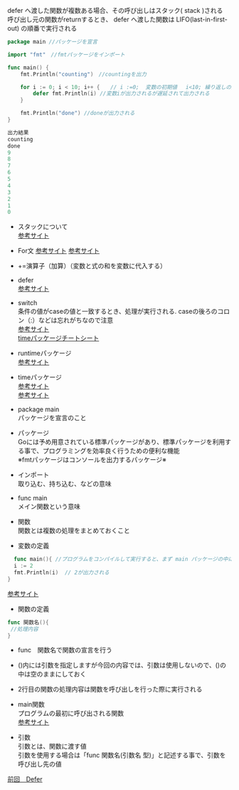 defer へ渡した関数が複数ある場合、その呼び出しはスタック( stack )される<br>
呼び出し元の関数がreturnするとき、 defer へ渡した関数は LIFO(last-in-first-out) の順番で実行される<br>

```go
package main //パッケージを宣言

import "fmt"　//fmtパッケージをインポート

func main() {
	fmt.Println("counting")　//countingを出力

	for i := 0; i < 10; i++ {　　// i :=0;  変数の初期値　 i<10; 繰り返しの条件　　iの中が10より小さい間、繰り返す　　i++ 変数の更新
		defer fmt.Println(i) //変数iが出力されるが遅延されて出力される
	}

	fmt.Println("done") //doneが出力される
}

出力結果
counting
done
9
8
7
6
5
4
3
2
1
0
```

- スタックについて<br>
<a href="https://wa3.i-3-i.info/word14717.html">参考サイト</a>

- For文
<a href="https://wa3.i-3-i.info/word15412.html">参考サイト</a>
<a href="https://java2005.cis.k.hosei.ac.jp/materials/lecture04/for.html">参考サイト</a>

- +=演算子（加算）（変数と式の和を変数に代入する）

- defer<br>
<a href="https://qiita.com/Ishidall/items/8dd663de5755a15e84f2">参考サイト</a><br>


- switch<br>
条件の値がcaseの値と一致するとき、処理が実行される.
caseの後ろのコロン（:）などは忘れがちなので注意<br>
<a href="https://y-hiroyuki.xyz/go/conditional-branch/switch">参考サイト</a><br>
<a href="https://golang.keicode.com/basics/go-statement-switch.php">timeパッケージチートシート</a><br>

- runtimeパッケージ<br>
<a href="https://wa3.i-3-i.info/word13467.html">参考サイト</a><br>

- timeパッケージ<br>
 <a href="https://leben.mobi/go/time/go-programming/">参考サイト</a><br>
 <a href="https://qiita.com/wMETAw/items/2c3120d1338c646ecfba">参考サイト</a><br>

- package main<br>
 パッケージを宣言のこと<br>
 
- パッケージ<br>
 Goには予め用意されている標準パッケージがあり、標準パッケージを利用する事で、プログラミングを効率良く行うための便利な機能<br>
 ※fmtパッケージはコンソールを出力するパッケージ※<br>
  
- インポート　<br>
取り込む、持ち込む、などの意味<br>
 
- func main<br>
 メイン関数という意味<br>
    
- 関数<br>
関数とは複数の処理をまとめておくこと<br>

- 変数の定義
```go
  func main(){ //プログラムをコンパイルして実行すると、まず main パッケージの中にある main()関数が実行される
  i := 2
  fmt.Println(i)  // 2が出力される
}
```
<a href="https://y-hiroyuki.xyz/go/variable/what-is-variable">参考サイト</a>


- 関数の定義
```go
func 関数名(){
 //処理内容
}
```
- func　関数名で関数の宣言を行う<br>
- ()内には引数を指定しますが今回の内容では、引数は使用しないので、()の中は空のままにしておく<br>
- 2行目の関数の処理内容は関数を呼び出しを行った際に実行される<br>

- main関数<br>
プログラムの最初に呼び出される関数<br>
<a href="https://zenn.dev/kubo_programmer/articles/990891ff3a43c5">参考サイト</a>

- 引数<br>
引数とは、関数に渡す値<br>
引数を使用する場合は「func 関数名(引数名 型)」と記述する事で、引数を呼び出し先の値<br>

<a href="https://github.com/morimotoyuuki111/Go3/blob/main/%23Defer.md">前回　Defer</a>
